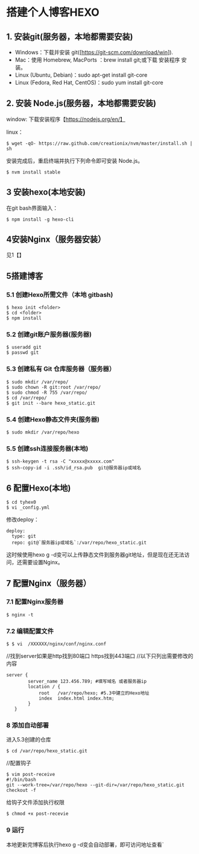 # 搭建个人博客HEXO

## 1. 安装git(服务器，本地都需要安装)
* Windows：下载并安装 git([https://git-scm.com/download/win]).
* Mac：使用 Homebrew, MacPorts ：brew install git;或下载 安装程序 安装。
* Linux (Ubuntu, Debian)：sudo apt-get install git-core
* Linux (Fedora, Red Hat, CentOS)：sudo yum install git-core

## 2. 安装 Node.js(服务器，本地都需要安装)
window: 下载安装程序【https://nodejs.org/en/】

linux：
````
$ wget -qO- https://raw.github.com/creationix/nvm/master/install.sh | sh
````
安装完成后，重启终端并执行下列命令即可安装 Node.js。
````
$ nvm install stable
````
## 3 安装hexo(本地安装)
在git bash界面输入：
````
$ npm install -g hexo-cli
````
## 4安装Nginx（服务器安装）
见1【】


## 5搭建博客
### 5.1 创建Hexo所需文件（本地 gitbash)
````
$ hexo init <folder>
$ cd <folder>
$ npm install
````
### 5.2 创建git账户服务器(服务器)
````
$ useradd git  
$ passwd git
````
### 5.3 创建私有 Git 仓库服务器（服务器）
````
$ sudo mkdir /var/repo/
$ sudo chown -R git:root /var/repo/
$ sudo chmod -R 755 /var/repo/
$ cd /var/repo/
$ git init --bare hexo_static.git
`````
### 5.4 创建Hexo静态文件夹(服务器)
````
$ sudo mkdir /var/repo/hexo
````
### 5.5 创建ssh连接服务器(本地)
````
$ ssh-keygen -t rsa -C "xxxxx@xxxxx.com"
$ ssh-copy-id -i .ssh/id_rsa.pub  git@服务器ip或域名
````
## 6 配置Hexo(本地)
````
$ cd tyhex0
$ vi _config.yml
````
修改deploy：
````
deploy:
  type: git
  repo: git@`服务器ip或域名`:/var/repo/hexo_static.git
````
这时候使用hexo g -d变可以上传静态文件到服务器git地址，但是现在还无法访问，还需要设置Nginx。

## 7 配置Nginx（服务器）
### 7.1 配置Nginx服务器
````
$ nginx -t
````
### 7.2 编辑配置文件
````
$ $ vi  /XXXXXX/nginx/conf/nginx.conf
````
//找到server如果是http找到80端口 https找到443端口
//以下只列出需要修改的内容
````
server {
        server_name 123.456.789; #填写域名 或者服务器ip
        location / {
            root   /var/repo/hexo; #5.3中建立的Hexo地址
            index  index.html index.htm;
        }
   }
````
   
### 8 添加自动部署
进入5.3创建的仓库
````
$ cd /var/repo/hexo_static.git
````
//配置钩子
````
$ vim post-receive
#!/bin/bash
git --work-tree=/var/repo/hexo --git-dir=/var/repo/hexo_static.git checkout -f
````
给钩子文件添加执行权限
````
$ chmod +x post-recevie 
````
### 9 运行
本地更新完博客后执行hexo g -d变会自动部署，即可访问地址查看`
